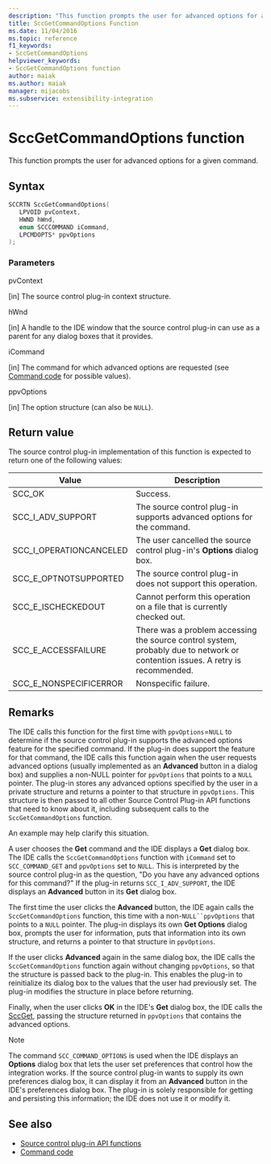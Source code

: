 ```yaml
---
description: "This function prompts the user for advanced options for a given command."
title: SccGetCommandOptions Function
ms.date: 11/04/2016
ms.topic: reference
f1_keywords:
- SccGetCommandOptions
helpviewer_keywords:
- SccGetCommandOptions function
author: maiak
ms.author: maiak
manager: mijacobs
ms.subservice: extensibility-integration
---
```

# SccGetCommandOptions function

This function prompts the user for advanced options for a given command.

## Syntax

```cpp
SCCRTN SccGetCommandOptions(
   LPVOID pvContext,
   HWND hWnd,
   enum SCCCOMMAND iCommand,
   LPCMDOPTS* ppvOptions
);
```

### Parameters
 pvContext

[in] The source control plug-in context structure.

 hWnd

[in] A handle to the IDE window that the source control plug-in can use as a parent for any dialog boxes that it provides.

 iCommand

[in] The command for which advanced options are requested (see [Command code](../extensibility/command-code-enumerator.md) for possible values).

 ppvOptions

[in] The option structure (can also be `NULL`).

## Return value
 The source control plug-in implementation of this function is expected to return one of the following values:

|Value|Description|
|-----------|-----------------|
|SCC_OK|Success.|
|SCC_I_ADV_SUPPORT|The source control plug-in supports advanced options for the command.|
|SCC_I_OPERATIONCANCELED|The user cancelled the source control plug-in's **Options** dialog box.|
|SCC_E_OPTNOTSUPPORTED|The source control plug-in does not support this operation.|
|SCC_E_ISCHECKEDOUT|Cannot perform this operation on a file that is currently checked out.|
|SCC_E_ACCESSFAILURE|There was a problem accessing the source control system, probably due to network or contention issues. A retry is recommended.|
|SCC_E_NONSPECIFICERROR|Nonspecific failure.|

## Remarks
 The IDE calls this function for the first time with `ppvOptions`=`NULL` to determine if the source control plug-in supports the advanced options feature for the specified command. If the plug-in does support the feature for that command, the IDE calls this function again when the user requests advanced options (usually implemented as an **Advanced** button in a dialog box) and supplies a non-NULL pointer for `ppvOptions` that points to a `NULL` pointer. The plug-in stores any advanced options specified by the user in a private structure and returns a pointer to that structure in `ppvOptions`. This structure is then passed to all other Source Control Plug-in API functions that need to know about it, including subsequent calls to the `SccGetCommandOptions` function.

 An example may help clarify this situation.

 A user chooses the **Get** command and the IDE displays a **Get** dialog box. The IDE calls the `SccGetCommandOptions` function with `iCommand` set to `SCC_COMMAND_GET` and `ppvOptions` set to `NULL`. This is interpreted by the source control plug-in as the question, "Do you have any advanced options for this command?" If the plug-in returns `SCC_I_ADV_SUPPORT`, the IDE displays an **Advanced** button in its **Get** dialog box.

 The first time the user clicks the **Advanced** button, the IDE again calls the `SccGetCommandOptions` function, this time with a non-`NULL``ppvOptions` that points to a `NULL` pointer. The plug-in displays its own **Get Options** dialog box, prompts the user for information, puts that information into its own structure, and returns a pointer to that structure in `ppvOptions`.

 If the user clicks **Advanced** again in the same dialog box, the IDE calls the `SccGetCommandOptions` function again without changing `ppvOptions`, so that the structure is passed back to the plug-in. This enables the plug-in to reinitialize its dialog box to the values that the user had previously set. The plug-in modifies the structure in place before returning.

 Finally, when the user clicks **OK** in the IDE's **Get** dialog box, the IDE calls the [SccGet](../extensibility/sccget-function.md), passing the structure returned in `ppvOptions` that contains the advanced options.

> [!NOTE]
> The command `SCC_COMMAND_OPTIONS` is used when the IDE displays an **Options** dialog box that lets the user set preferences that control how the integration works. If the source control plug-in wants to supply its own preferences dialog box, it can display it from an **Advanced** button in the IDE's preferences dialog box. The plug-in is solely responsible for getting and persisting this information; the IDE does not use it or modify it.

## See also
- [Source control plug-in API functions](../extensibility/source-control-plug-in-api-functions.md)
- [Command code](../extensibility/command-code-enumerator.md)
